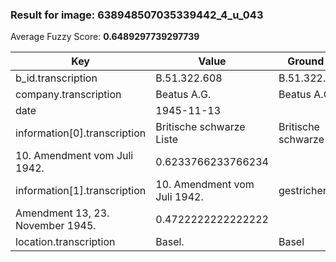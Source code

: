 ### Result for image: 638948507035339442_4_u_043
Average Fuzzy Score: **0.6489297739297739**
<small>

| Key | Value | Ground Truth | Score |
| --- | --- | --- | --- |
| b_id.transcription | B.51.322.608 | B.51.322.GB.608 | 0.8888888888888888 |
| company.transcription | Beatus A.G. | Beatus A.G. | 1.0 |
| date | 1945-11-13 |  | 0.0 |
| information[0].transcription | Britische schwarze Liste | Britische schwarze Liste
10. Amendment vom Juli 1942. | 0.6233766233766234 |
| information[1].transcription | 10. Amendment vom Juli 1942. | gestrichen:
Amendment 13, 23. November 1945. | 0.4722222222222222 |
| location.transcription | Basel. | Basel | 0.9090909090909091 |

</small>
